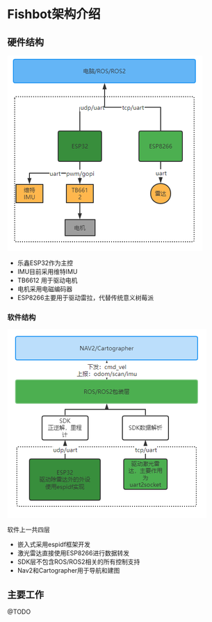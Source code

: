 # Fishbot架构介绍

## 硬件结构

![image-20220215174435173](README/imgs/image-20220215174435173.png)

- 乐鑫ESP32作为主控
- IMU目前采用维特IMU
- TB6612 用于驱动电机
- 电机采用电磁编码器
- ESP8266主要用于驱动雷拉，代替传统意义树莓派

### 软件结构

![image-20220215175804468](README/imgs/image-20220215175804468.png)

软件上一共四层

- 嵌入式采用espidf框架开发
- 激光雷达直接使用ESP8266进行数据转发
- SDK层不包含ROS/ROS2相关的所有控制支持
- Nav2和Cartographer用于导航和建图

## 主要工作

@TODO
